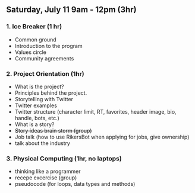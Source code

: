 ## Saturday, July 11 9am - 12pm (3hr)

### 1. Ice Breaker (1 hr)
- Common ground
- Introduction to the program
- Values circle
- Community agreements

### 2. Project Orientation (1hr)
- What is the project?
- Principles behind the project.
- Storytelling with Twitter
- Twitter examples
- Twitter structure (character limit, RT, favorites, header image, bio, handle, bots, etc.)
- What is a story?
- ~~Story ideas brain storm (group)~~
- Job talk (how to use RikersBot when applying for jobs, give ownership)
- talk about the industry

### 3. Physical Computing (1hr, no laptops)
- thinking like a programmer
- recepe excercise (group)
- pseudocode (for loops, data types and methods)

